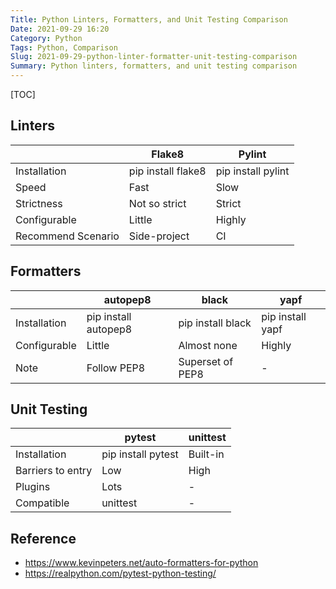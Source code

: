 ```yaml
---
Title: Python Linters, Formatters, and Unit Testing Comparison
Date: 2021-09-29 16:20
Category: Python
Tags: Python, Comparison
Slug: 2021-09-29-python-linter-formatter-unit-testing-comparison
Summary: Python linters, formatters, and unit testing comparison
---
```


[TOC]

## Linters

|                    | Flake8             | Pylint             |
| ------------------ | ------------------ | ------------------ |
| Installation       | pip install flake8 | pip install pylint |
| Speed              | Fast               | Slow               |
| Strictness         | Not so strict      | Strict             |
| Configurable       | Little             | Highly             |
| Recommend Scenario | Side-project       | CI                 |

<!-- Note: pycodestyle = pep8, pydocstyle = pep257 -->

## Formatters

|              | autopep8             | black             | yapf             |
| ------------ | -------------------- | ----------------- | ---------------- |
| Installation | pip install autopep8 | pip install black | pip install yapf |
| Configurable | Little               | Almost none       | Highly           |
| Note         | Follow PEP8          | Superset of PEP8  | -                |

## Unit Testing

|                   | pytest             | unittest |
| ----------------- | ------------------ | -------- |
| Installation      | pip install pytest | Built-in |
| Barriers to entry | Low                | High     |
| Plugins           | Lots               | -        |
| Compatible        | unittest           | -        |

## Reference

- https://www.kevinpeters.net/auto-formatters-for-python
- https://realpython.com/pytest-python-testing/
